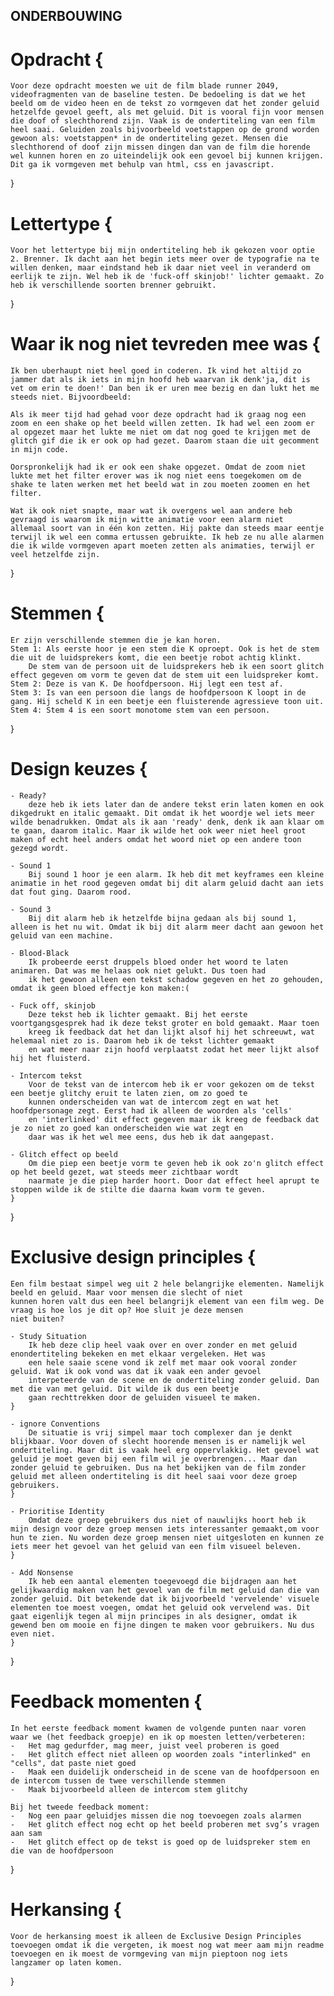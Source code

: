 ## ONDERBOUWING

# Opdracht {
    Voor deze opdracht moesten we uit de film blade runner 2049, videofragmenten van de baseline testen. De bedoeling is dat we het beeld om de video heen en de tekst zo vormgeven dat het zonder geluid hetzelfde gevoel geeft, als met geluid. Dit is vooral fijn voor mensen die doof of slechthorend zijn. Vaak is de ondertiteling van een film heel saai. Geluiden zoals bijvoorbeeld voetstappen op de grond worden gewoon als: voetstappen* in de ondertiteling gezet. Mensen die slechthorend of doof zijn missen dingen dan van de film die horende wel kunnen horen en zo uiteindelijk ook een gevoel bij kunnen krijgen. Dit ga ik vormgeven met behulp van html, css en javascript.
}

# Lettertype {
    Voor het lettertype bij mijn ondertiteling heb ik gekozen voor optie 2. Brenner. Ik dacht aan het begin iets meer over de typografie na te willen denken, maar eindstand heb ik daar niet veel in veranderd om eerlijk te zijn. Wel heb ik de 'fuck-off skinjob!' lichter gemaakt. Zo heb ik verschillende soorten brenner gebruikt.
}

# Waar ik nog niet tevreden mee was {
    Ik ben uberhaupt niet heel goed in coderen. Ik vind het altijd zo jammer dat als ik iets in mijn hoofd heb waarvan ik denk'ja, dit is vet om erin te doen!' Dan ben ik er uren mee bezig en dan lukt het me steeds niet. Bijvoordbeeld:

    Als ik meer tijd had gehad voor deze opdracht had ik graag nog een zoom en een shake op het beeld willen zetten. Ik had wel een zoom er al opgezet maar het lukte me niet om dat nog goed te krijgen met de glitch gif die ik er ook op had gezet. Daarom staan die uit gecomment in mijn code.

    Oorspronkelijk had ik er ook een shake opgezet. Omdat de zoom niet lukte met het filter erover was ik nog niet eens toegekomen om de shake te laten werken met het beeld wat in zou moeten zoomen en het filter.

    Wat ik ook niet snapte, maar wat ik overgens wel aan andere heb gevraagd is waarom ik mijn witte animatie voor een alarm niet
    allemaal soort van in één kon zetten. Hij pakte dan steeds maar eentje terwijl ik wel een comma ertussen gebruikte. Ik heb ze nu alle alarmen die ik wilde vormgeven apart moeten zetten als animaties, terwijl er veel hetzelfde zijn.
}

# Stemmen {
    Er zijn verschillende stemmen die je kan horen.
    Stem 1: Als eerste hoor je een stem die K oproept. Ook is het de stem die uit de luidsprekers komt, die een beetje robot achtig klinkt.
        De stem van de persoon uit de luidsprekers heb ik een soort glitch effect gegeven om vorm te geven dat de stem uit een luidspreker komt.
    Stem 2: Deze is van K. De hoofdpersoon. Hij legt een test af.
    Stem 3: Is van een persoon die langs de hoofdpersoon K loopt in de gang. Hij scheld K in een beetje een fluisterende agressieve toon uit.
    Stem 4: Stem 4 is een soort monotome stem van een persoon. 
}

# Design keuzes {
    - Ready?    
        deze heb ik iets later dan de andere tekst erin laten komen en ook dikgedrukt en italic gemaakt. Dit omdat ik het woordje wel iets meer wilde benadrukken. Omdat als ik aan 'ready' denk, denk ik aan klaar om te gaan, daarom italic. Maar ik wilde het ook weer niet heel groot maken of echt heel anders omdat het woord niet op een andere toon gezegd wordt.
    
    - Sound 1
        Bij sound 1 hoor je een alarm. Ik heb dit met keyframes een kleine animatie in het rood gegeven omdat bij dit alarm geluid dacht aan iets dat fout ging. Daarom rood.

    - Sound 3 
        Bij dit alarm heb ik hetzelfde bijna gedaan als bij sound 1, alleen is het nu wit. Omdat ik bij dit alarm meer dacht aan gewoon het geluid van een machine.

    - Blood-Black
        Ik probeerde eerst druppels bloed onder het woord te laten animaren. Dat was me helaas ook niet gelukt. Dus toen had
        ik het gewoon alleen een tekst schadow gegeven en het zo gehouden, omdat ik geen bloed effectje kon maken:(

    - Fuck off, skinjob
        Deze tekst heb ik lichter gemaakt. Bij het eerste voortgangsgesprek had ik deze tekst groter en bold gemaakt. Maar toen
        kreeg ik feedback dat het dan lijkt alsof hij het schreeuwt, wat helemaal niet zo is. Daarom heb ik de tekst lichter gemaakt
        en wat meer naar zijn hoofd verplaatst zodat het meer lijkt alsof hij het fluisterd.
    
    - Intercom tekst
        Voor de tekst van de intercom heb ik er voor gekozen om de tekst een beetje glitchy eruit te laten zien, om zo goed te
        kunnen onderscheiden van wat de intercom zegt en wat het hoofdpersonage zegt. Eerst had ik alleen de woorden als 'cells'
        en 'interlinked' dit effect gegeven maar ik kreeg de feedback dat je zo niet zo goed kan onderscheiden wie wat zegt en
        daar was ik het wel mee eens, dus heb ik dat aangepast.

    - Glitch effect op beeld
        Om die piep een beetje vorm te geven heb ik ook zo'n glitch effect op het beeld gezet, wat steeds meer zichtbaar wordt
        naarmate je die piep harder hoort. Door dat effect heel aprupt te stoppen wilde ik de stilte die daarna kwam vorm te geven.
    }
}

# Exclusive design principles {
    Een film bestaat simpel weg uit 2 hele belangrijke elementen. Namelijk beeld en geluid. Maar voor mensen die slecht of niet
    kunnen horen valt dus een heel belangrijk element van een film weg. De vraag is hoe los je dit op? Hoe sluit je deze mensen
    niet buiten?
    
    - Study Situation
        Ik heb deze clip heel vaak over en over zonder en met geluid enondertiteling bekeken en met elkaar vergeleken. Het was
        een hele saaie scene vond ik zelf met maar ook vooral zonder geluid. Wat ik ook vond was dat ik vaak een ander gevoel
        interpeteerde van de scene en de ondertiteling zonder geluid. Dan met die van met geluid. Dit wilde ik dus een beetje 
        gaan rechttrekken door de geluiden visueel te maken.
    }
        
    - ignore Conventions
        De situatie is vrij simpel maar toch complexer dan je denkt blijkbaar. Voor doven of slecht hoorende mensen is er namelijk wel ondertiteling. Maar dit is vaak heel erg oppervlakkig. Het gevoel wat geluid je moet geven bij een film wil je overbrengen... Maar dan zonder geluid te gebruiken. Dus na het bekijken van de film zonder geluid met alleen ondertiteling is dit heel saai voor deze groep gebruikers.
    }   

    - Prioritise Identity
        Omdat deze groep gebruikers dus niet of nauwlijks hoort heb ik mijn design voor deze groep mensen iets interessanter gemaakt,om voor hun te zien. Nu worden deze groep mensen niet uitgesloten en kunnen ze iets meer het gevoel van het geluid van een film visueel beleven.
    }

    - Add Nonsense
        Ik heb een aantal elementen toegevoegd die bijdragen aan het gelijkwaardig maken van het gevoel van de film met geluid dan die van zonder geluid. Dit betekende dat ik bijvoorbeeld 'vervelende' visuele elementen toe moest voegen, omdat het geluid ook vervelend was. Dit gaat eigenlijk tegen al mijn principes in als designer, omdat ik gewend ben om mooie en fijne dingen te maken voor gebruikers. Nu dus even niet.
    }
}

# Feedback momenten  {
    In het eerste feedback moment kwamen de volgende punten naar voren waar we (het feedback groepje) en ik op moesten letten/verbeteren:
    -   Het mag gedurfder, mag meer, juist veel proberen is goed
    -   Het glitch effect niet alleen op woorden zoals "interlinked" en "cells", dat paste niet goed
    -   Maak een duidelijk onderscheid in de scene van de hoofdpersoon en de intercom tussen de twee verschillende stemmen
    -   Maak bijvoorbeeld alleen de intercom stem glitchy

    Bij het tweede feedback moment:
    -   Nog een paar geluidjes missen die nog toevoegen zoals alarmen
    -   Het glitch effect nog echt op het beeld proberen met svg’s vragen aan sam
    -   Het glitch effect op de tekst is goed op de luidspreker stem en die van de hoofdpersoon
}

# Herkansing {
    Voor de herkansing moest ik alleen de Exclusive Design Principles toevoegen omdat ik die vergeten, ik moest nog wat meer aam mijn readme toevoegen en ik moest de vormgeving van mijn pieptoon nog iets langzamer op laten komen.
}